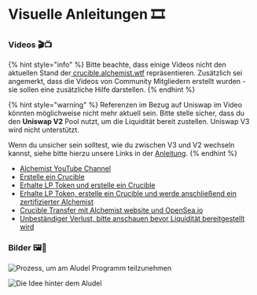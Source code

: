 # Visuelle Anleitungen 🎞

### **Videos 🎬📺**

{% hint style="info" %}
Bitte beachte, dass einige Videos nicht den aktuellen Stand der[ crucible.alchemist.wtf](https://crucible.alchemist.wtf/) repräsentieren. Zusätzlich sei angemerkt, dass die Videos von Community Mitgliedern erstellt wurden - sie sollen eine zusätzliche Hilfe darstellen.
{% endhint %}

{% hint style="warning" %}
Referenzen im Bezug auf Uniswap im Video könnten möglichweise nicht mehr aktuell sein. Bitte stelle sicher, dass du den **Uniswap V2** Pool nutzt, um die Liquidität bereit zustellen. Uniswap V3 wird nicht unterstützt.

Wenn du unsicher sein solltest, wie du zwischen V3 und V2 wechseln kannst, siehe bitte hierzu unsere Links in der [Anleitung](../alchemist-token/acquiring-and-subscribing.md).
{% endhint %}

* [Alchemist YouTube Channel](https://www.youtube.com/channel/UCIs4LugynLei2TN__lJh-6Q)
* [Erstelle ein Crucible](https://www.youtube.com/watch?v=Rl9Rf-3Sp-8)
* [Erhalte LP Token und erstelle ein Crucible](https://www.youtube.com/watch?v=Ga1qcQ6x3as)
* [Erhalte LP Token, erstelle ein Crucible und werde anschließend ein zertifizierter Alchemist](https://www.youtube.com/watch?v=k7MO1QpqCds)
* [Crucible Transfer mit Alchemist website und OpenSea.io](https://www.youtube.com/watch?v=i2MCYimelBM)
* [Unbeständiger Verlust, bitte anschauen bevor Liquidität bereitgestellt wird](https://www.youtube.com/watch?v=8XJ1MSTEuU0)

### **Bilder 🖼🎨**

![Prozess, um am Aludel Programm teilzunehmen](https://i.imgur.com/7sK0Jr2.png)

![Die Idee hinter dem Aludel](https://i.imgur.com/sutIhed.png)



